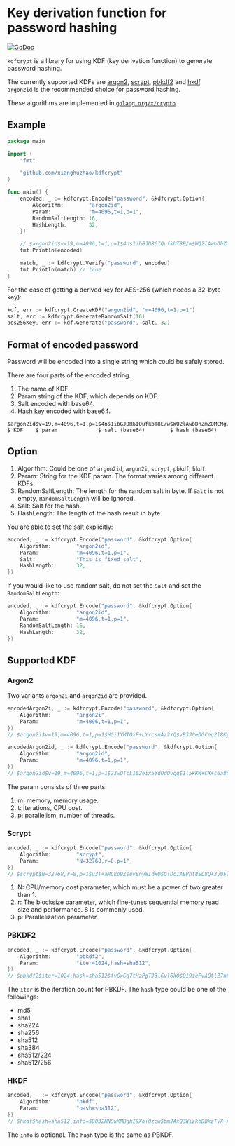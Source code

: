 # Key derivation function for password hashing

[![GoDoc](https://godoc.org/github.com/xianghuzhao/kdfcrypt?status.svg)](https://godoc.org/github.com/xianghuzhao/kdfcrypt)

`kdfcrypt` is a library for using KDF (key derivation function) to
generate password hashing.

The currently supported KDFs are
[argon2](https://en.wikipedia.org/wiki/Argon2),
[scrypt](https://en.bitcoinwiki.org/wiki/Scrypt),
[pbkdf2](https://en.wikipedia.org/wiki/PBKDF2) and
[hkdf](https://en.wikipedia.org/wiki/HKDF).
`argon2id` is the recommended choice for password hashing.

These algorithms are implemented in
[`golang.org/x/crypto`](https://godoc.org/golang.org/x/crypto).


## Example

```go
package main

import (
	"fmt"

	"github.com/xianghuzhao/kdfcrypt"
)

func main() {
	encoded, _ := kdfcrypt.Encode("password", &kdfcrypt.Option{
		Algorithm:        "argon2id",
		Param:            "m=4096,t=1,p=1",
		RandomSaltLength: 16,
		HashLength:       32,
	})

	// $argon2id$v=19,m=4096,t=1,p=1$4ns1ibGJDR6IQufkbT8E/w$WQ2lAwbDhZmZQMCMg74L00OHUFzn/IvbwDaxU6bgIys
	fmt.Println(encoded)

	match, _ := kdfcrypt.Verify("password", encoded)
	fmt.Println(match) // true
}
```

For the case of getting a derived key for AES-256 (which needs a 32-byte key):

```go
kdf, err := kdfcrypt.CreateKDF("argon2id", "m=4096,t=1,p=1")
salt, err := kdfcrypt.GenerateRandomSalt(16)
aes256Key, err := kdf.Generate("password", salt, 32)
```


## Format of encoded password

Password will be encoded into a single string which could be safely
stored.

There are four parts of the encoded string.

1. The name of KDF.
2. Param string of the KDF, which depends on KDF.
3. Salt encoded with base64.
4. Hash key encoded with base64.

```
$argon2id$v=19,m=4096,t=1,p=1$4ns1ibGJDR6IQufkbT8E/w$WQ2lAwbDhZmZQMCMg74L00OHUFzn/IvbwDaxU6bgIys
$ KDF    $ param             $ salt (base64)        $ hash (base64)
```


## Option

1. Algorithm: Could be one of `argon2id`, `argon2i`, `scrypt`, `pbkdf`,
   `hkdf`.
2. Param: String for the KDF param. The format varies among different
   KDFs.
3. RandomSaltLength: The length for the random salt in byte. If `Salt`
   is not empty, `RandomSaltLength` will be ignored.
4. Salt: Salt for the hash.
5. HashLength: The length of the hash result in byte.

You are able to set the salt explicitly:

```go
encoded, _ := kdfcrypt.Encode("password", &kdfcrypt.Option{
	Algorithm:        "argon2id",
	Param:            "m=4096,t=1,p=1",
	Salt:             "This_is_fixed_salt",
	HashLength:       32,
})
```

If you would like to use random salt, do not set the `Salt` and set the
`RandomSaltLength`:

```go
encoded, _ := kdfcrypt.Encode("password", &kdfcrypt.Option{
	Algorithm:        "argon2id",
	Param:            "m=4096,t=1,p=1",
	RandomSaltLength: 16,
	HashLength:       32,
})
```

## Supported KDF

### Argon2

Two variants `argon2i` and `argon2id` are provided.

```go
encodedArgon2i, _ := kdfcrypt.Encode("password", &kdfcrypt.Option{
	Algorithm:        "argon2i",
	Param:            "m=4096,t=1,p=1",
})
// $argon2i$v=19,m=4096,t=1,p=1$HGi1YMTQxF+LYrcsnAz2YQ$vB3J0eDGCeq2l8Ky96OqB1P9rr8KPOQZzEScZnq1IUA

encodedArgon2id, _ := kdfcrypt.Encode("password", &kdfcrypt.Option{
	Algorithm:        "argon2id",
	Param:            "m=4096,t=1,p=1",
})
// $argon2id$v=19,m=4096,t=1,p=1$23wOTcL162eix5YdOdOvqg$Il5kKW+CX+s6a8d6LtEnQ5k0bvBnfkuZXKkXq+Krx1I
```

The param consists of three parts:

1. m: memory, memory usage.
2. t: iterations, CPU cost.
3. p: parallelism, number of threads.


### Scrypt

```go
encoded, _ := kdfcrypt.Encode("password", &kdfcrypt.Option{
	Algorithm:        "scrypt",
	Param:            "N=32768,r=8,p=1",
})
// $scrypt$N=32768,r=8,p=1$v3T+aMCko9ZsovBnyWIdxQ$GTDo1AEPht8SL8Q+3y0FvWpPvzn5ZZNpwoqG+WOLsyI
```

1. N: CPU/memory cost parameter, which must be a power of two greater
   than 1.
2. r: The blocksize parameter, which fine-tunes sequential memory read
   size and performance. 8 is commonly used.
3. p: Parallelization parameter.


### PBKDF2

```go
encoded, _ := kdfcrypt.Encode("password", &kdfcrypt.Option{
	Algorithm:        "pbkdf2",
	Param:            "iter=1024,hash=sha512",
})
// $pbkdf2$iter=1024,hash=sha512$fvGxGq7tHzPgTJ3lGvl6XQ$O19iePvAQtlZ7nC5f5cS4C76bur9qMLp6dlPdXFiFTc
```

The `iter` is the iteration count for PBKDF.
The `hash` type could be one of the followings:

* md5
* sha1
* sha224
* sha256
* sha512
* sha384
* sha512/224
* sha512/256


### HKDF

```go
encoded, _ := kdfcrypt.Encode("password", &kdfcrypt.Option{
	Algorithm:        "hkdf",
	Param:            "hash=sha512",
})
// $hkdf$hash=sha512,info=$DO32HNSwKMBghI9Xo+Ozcw$bmJAxQ3WizkbDBkzTvX+xASyKGhZ2YqNZdhz5hwclFw
```

The `info` is optional.
The `hash` type is the same as PBKDF.

